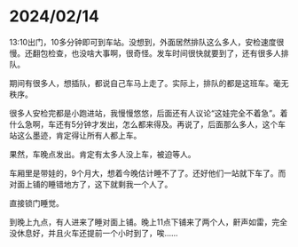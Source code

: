 # 2024/02/14

13:10出门，10多分钟即可到车站。没想到，外面居然排队这么多人，安检速度很慢。还翻包检查，也没啥大事啊，很奇怪。发车时间很快就要到了，还有很多人排队。

期间有很多人，想插队，都说自己车马上走了。实际上，排队的都是这班车。毫无秩序。

很多人安检完都是小跑进站，我慢慢悠悠，后面还有人议论“这娃完全不着急”。着什么急啊，车还有5分钟才发出，怎么都来得及。再说了，后面那么多人，这个车站这么墨迹，肯定得让所有人都上车。

果然，车晚点发出。肯定有太多人没上车，被迫等人。

车厢里是带娃的，9个月大，想着今晚估计睡不了了。还好他们一站就下车了。而对面上铺的睡错地方了，这下就剩我一个人了。

直接锁门睡觉。

到晚上九点，有人进来了睡对面上铺。晚上11点下铺来了两个人，鼾声如雷，完全没休息好，并且火车还提前一个小时到了，唉……
